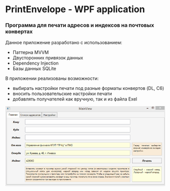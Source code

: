 # PrintEnvelope - WPF application
### Программа для печати адресов и индексов на почтовых конвертах

Данное приложение разработано с использованием:
* Паттерна MVVM 
* Двусторонних привязок данных 
* Dependency Injection
* Базы данных SQLite

В приложении реализованы возможности: 
* выбирать настройки печати под разные форматы конвертов (DL, C6) 
* вносить пользовательские настройки печати
* добавлять получателей как вручную, так и из файла Exel

![Alt text](https://github.com/Evgeniy-Akhtyamov/PrintEnvelope/blob/master/PrintEnvelopeGif.gif "Optional title") 
